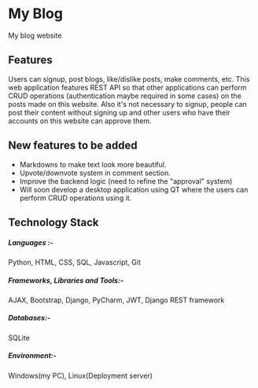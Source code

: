 # My Blog
My blog website

## Features
Users can signup, post blogs, like/dislike posts, make comments, etc. This web application features REST API so that other
 applications can perform CRUD operations (authentication maybe required in some cases) on the posts made on this website. 
 Also it's not necessary to signup, people can post their content without signing up and other users who have their 
 accounts on this website can approve them.
 
 ## New features to be added
 * Markdowns to make text look more beautiful.
 * Upvote/downvote system in comment section.
 * Improve the backend logic (need to refine the "approval" system)
 * Will soon develop a desktop application using QT where the users can perform CRUD operations using it.
 
 ## Technology Stack
 ##### Languages :-
Python, HTML, CSS, SQL, Javascript, Git

##### Frameworks, Libraries and Tools:-
AJAX, Bootstrap, Django, PyCharm, JWT, Django REST framework

##### Databases:-
SQLite

##### Environment:-
Windows(my PC), Linux(Deployment server)